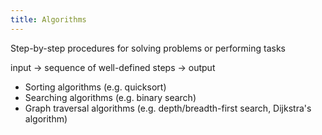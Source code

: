 ```yaml
---
title: Algorithms
---
```


Step-by-step procedures for solving problems or performing tasks  

input -> sequence of well-defined steps -> output  

- Sorting algorithms (e.g. quicksort)
- Searching algorithms (e.g. binary search)
- Graph traversal algorithms (e.g. depth/breadth-first search, Dijkstra's algorithm)
